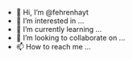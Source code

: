- 👋 Hi, I’m @fehrenhayt
- 👀 I’m interested in ...
- 🌱 I’m currently learning ...
- 💞️ I’m looking to collaborate on ...
- 📫 How to reach me ...

<!---
fehrenhayt/fehrenhayt is a ✨ special ✨ repository because its `README.md` (this file) appears on your GitHub profile.
You can click the Preview link to take a look at your changes.
--->

